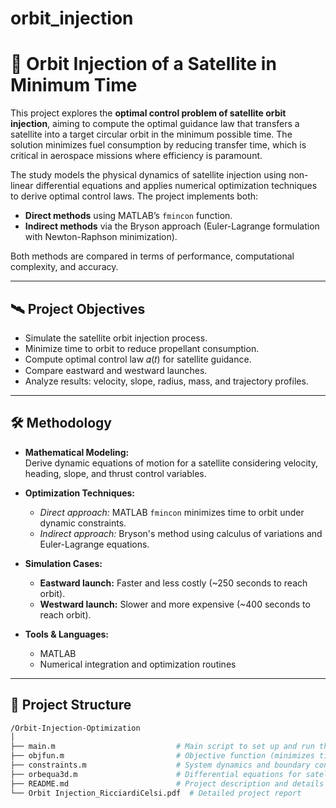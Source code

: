 # orbit_injection

# 🚀 Orbit Injection of a Satellite in Minimum Time

This project explores the **optimal control problem of satellite orbit injection**, aiming to compute the optimal guidance law that transfers a satellite into a target circular orbit in the minimum possible time. The solution minimizes fuel consumption by reducing transfer time, which is critical in aerospace missions where efficiency is paramount.

The study models the physical dynamics of satellite injection using non-linear differential equations and applies numerical optimization techniques to derive optimal control laws. The project implements both:

- **Direct methods** using MATLAB’s `fmincon` function.
- **Indirect methods** via the Bryson approach (Euler-Lagrange formulation with Newton-Raphson minimization).

Both methods are compared in terms of performance, computational complexity, and accuracy.

---

## 🛰️ Project Objectives

- Simulate the satellite orbit injection process.
- Minimize time to orbit to reduce propellant consumption.
- Compute optimal control law 𝛼(𝑡) for satellite guidance.
- Compare eastward and westward launches.
- Analyze results: velocity, slope, radius, mass, and trajectory profiles.

---

## 🛠️ Methodology

- **Mathematical Modeling:**  
  Derive dynamic equations of motion for a satellite considering velocity, heading, slope, and thrust control variables.
  
- **Optimization Techniques:**  
  - *Direct approach:* MATLAB `fmincon` minimizes time to orbit under dynamic constraints.
  - *Indirect approach:* Bryson's method using calculus of variations and Euler-Lagrange equations.

- **Simulation Cases:**  
  - **Eastward launch:** Faster and less costly (~250 seconds to reach orbit).
  - **Westward launch:** Slower and more expensive (~400 seconds to reach orbit).

- **Tools & Languages:**  
  - MATLAB
  - Numerical integration and optimization routines

---

## 📂 Project Structure

```bash
/Orbit-Injection-Optimization
│
├── main.m                           # Main script to set up and run the optimization
├── objfun.m                         # Objective function (minimizes time)
├── constraints.m                    # System dynamics and boundary constraints
├── orbequa3d.m                      # Differential equations for satellite motion
├── README.md                        # Project description and details
└── Orbit Injection_RicciardiCelsi.pdf  # Detailed project report




